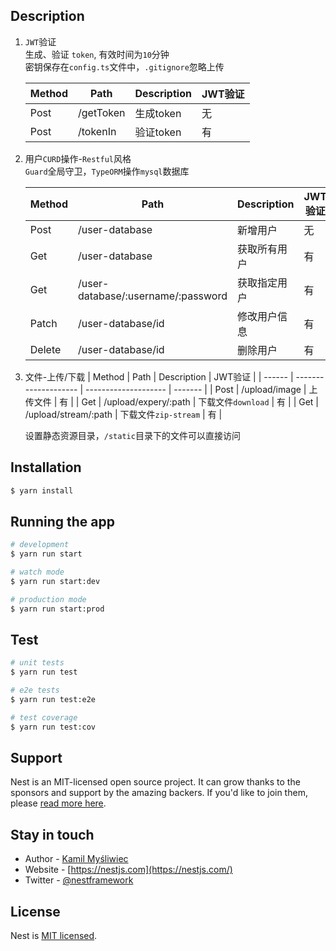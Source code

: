 
## Description
1. `JWT`验证  
   生成、验证 `token`, 有效时间为`10`分钟  
   密钥保存在`config.ts`文件中，`.gitignore`忽略上传

   | Method | Path      | Description | JWT验证 |
   | ------ | --------- | ----------- | ------- |
   | Post   | /getToken | 生成token   | 无      |
   | Post   | /tokenIn  | 验证token   | 有      |


2. 用户`CURD`操作-`Restful`风格  
   `Guard`全局守卫，`TypeORM`操作`mysql`数据库   
   
   | Method | Path                               | Description  | JWT验证 |
   | ------ | ---------------------------------- | ------------ | ------- |
   | Post   | /user-database                     | 新增用户     | 无      |
   | Get    | /user-database                     | 获取所有用户 | 有      |
   | Get    | /user-database/:username/:password | 获取指定用户 | 有      |
   | Patch  | /user-database/id                  | 修改用户信息 | 有      |
   | Delete | /user-database/id                  | 删除用户     | 有      |

3. 文件-上传/下载
   | Method | Path                 | Description          | JWT验证 |
   | ------ | -------------------- | -------------------- | ------- |
   | Post   | /upload/image        | 上传文件             | 有      |
   | Get    | /upload/expery/:path | 下载文件`download`   | 有      |
   | Get    | /upload/stream/:path | 下载文件`zip-stream` | 有      |

   设置静态资源目录，`/static`目录下的文件可以直接访问
   






## Installation

```bash
$ yarn install
```

## Running the app

```bash
# development
$ yarn run start

# watch mode
$ yarn run start:dev

# production mode
$ yarn run start:prod
```

## Test

```bash
# unit tests
$ yarn run test

# e2e tests
$ yarn run test:e2e

# test coverage
$ yarn run test:cov
```

## Support

Nest is an MIT-licensed open source project. It can grow thanks to the sponsors and support by the amazing backers. If you'd like to join them, please [read more here](https://docs.nestjs.com/support).

## Stay in touch

- Author - [Kamil Myśliwiec](https://kamilmysliwiec.com)
- Website - [https://nestjs.com](https://nestjs.com/)
- Twitter - [@nestframework](https://twitter.com/nestframework)

## License

Nest is [MIT licensed](LICENSE).
